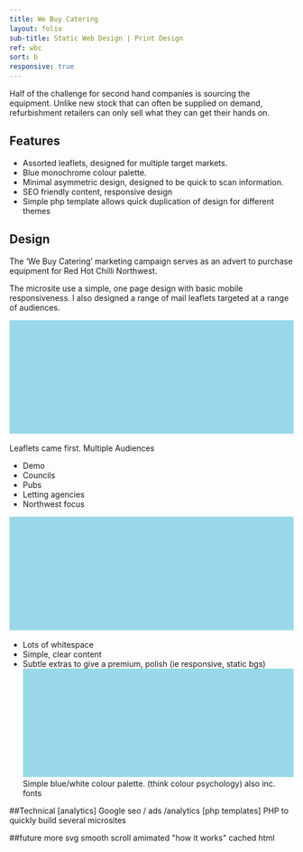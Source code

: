 ```yaml
---
title: We Buy Catering
layout: folio
sub-title: Static Web Design | Print Design
ref: wbc
sort: b
responsive: true
---
```


<span class="block-intro flex-1">Half of the challenge for second hand companies is sourcing the equipment. Unlike new stock that can often be supplied on demand, refurbishment retailers can only sell what they can get their hands on.
</span>

<div class="flex-2" >
<h2>Features</h2>
<ul>
  <li>Assorted leaflets, designed for multiple target markets.</li>
  <li>Blue monochrome colour palette.</li>
  <li>Minimal asymmetric design, designed to be quick to scan information.</li>
  <li>SEO friendly content, responsive design</li>
  <li>Simple php template allows quick duplication of design for different themes</li>
</ul>
</div>

<div class="flex-2" >
  <h2>Design</h2>
  <p>
    The ‘We Buy Catering’ marketing campaign serves as an advert to purchase equipment for Red Hot Chilli Northwest.
  </p>
  <p>
   The microsite use a simple, one page design with basic mobile responsiveness. I also designed a range of mail leaflets targeted at a range of audiences.
  </p>
</div>

![leaflet](/images/placeholder.png)

Leaflets came first. Multiple Audiences

- Demo
- Councils
- Pubs
- Letting agencies
- Northwest focus

![site design](/images/placeholder.png)

- Lots of whitespace
- Simple, clear content
- Subtle extras to give a premium, polish (ie responsive, static bgs)
![Colour palette](/images/placeholder.png)
Simple blue/white colour palette. (think colour psychology)
also inc. fonts

##Technical
[analytics]
Google seo / ads /analytics
 [php templates]
PHP to quickly build several microsites

##future
more svg
smooth scroll
amimated "how it works"
cached html
